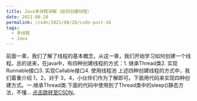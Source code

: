 ```yaml
---
title: Java多线程详解（如何创建线程）
date: 2021-08-28
permalink: /csdn/2021/08/28/csdn-post-16
tags:
  - 多线程
  - Java
---
```


前面一章，我们了解了线程的基本概念，从这一章，我们开始学习如何创建一个线程。总的说来，在java中，有四种创建线程的方式：1. 继承Thread类2. 实现Runnable接口3. 实现Callable接口4. 使用线程池    上述四种创建线程的方式中，我们着重介绍 1，2，对于 3，4，小伙伴们作为了解即可。下面用代码来实现四种创建方式。一.继承Thread类:下面的代码中使用到了Thread类中的sleep()静态方法，不懂... [点击跳转至CSDN](https://blog.csdn.net/sixibiheye/article/details/119971039)。